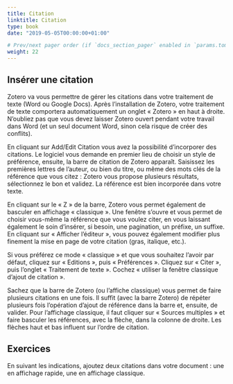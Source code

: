 ```yaml
---
title: Citation
linktitle: Citation
type: book
date: "2019-05-05T00:00:00+01:00"

# Prev/next pager order (if `docs_section_pager` enabled in `params.toml`)
weight: 22
---
```


## Insérer une citation

Zotero va vous permettre de gérer les citations dans votre traitement de texte (Word ou Google Docs). Après l’installation de Zotero, votre traitement de texte comportera automatiquement un onglet « Zotero » en haut à droite. N’oubliez pas que vous devez laisser Zotero ouvert pendant votre travail dans Word (et un seul document Word, sinon cela risque de créer des conflits).

En cliquant sur Add/Edit Citation vous avez la possibilité d’incorporer des citations. Le logiciel vous demande en premier lieu de choisir un style de préférence, ensuite, la barre de citation de Zotero apparaît. Saisissez les premières lettres de l’auteur, ou bien du titre, ou même des mots clés de la référence que vous citez : Zotero vous propose plusieurs résultats, sélectionnez le bon et validez. La référence est bien incorporée dans votre texte.

En cliquant sur le « Z » de la barre, Zotero vous permet également de basculer en affichage « classique ». Une fenêtre s’ouvre et vous permet de choisir vous-même la référence que vous voulez citer, en vous laissant également le soin d’insérer, si besoin, une pagination, un préfixe, un suffixe. En cliquant sur « Afficher l’éditeur », vous pouvez également modifier plus finement la mise en page de votre citation (gras, italique, etc.).

Si vous préférez ce mode « classique » et que vous souhaitez l’avoir par défaut, cliquez sur « Editions », puis « Préférences ». Cliquez sur « Citer », puis l’onglet « Traitement de texte ». Cochez « utiliser la fenêtre classique d’ajout de citation ».

Sachez que la barre de Zotero (ou l’affiche classique) vous permet de faire plusieurs citations en une fois. Il suffit (avec la barre Zotero) de répéter plusieurs fois l’opération d’ajout de référence dans la barre et, ensuite, de valider. Pour l’affichage classique, il faut cliquer sur « Sources multiples » et faire basculer les références, avec la flèche, dans la colonne de droite. Les flèches haut et bas influent sur l’ordre de citation.

## Exercices

En suivant les indications, ajoutez deux citations dans votre document : une en affichage rapide, une en affichage classique.